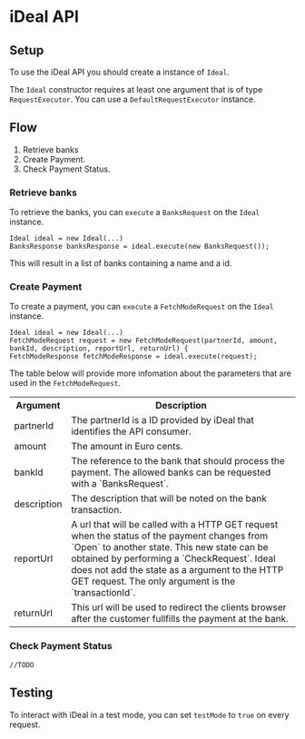# iDeal API

## Setup
To use the iDeal API you should create a instance of `Ideal`.

The `Ideal` constructor requires at least one argument that is of type `RequestExecutor`. You can use a `DefaultRequestExecutor` instance.


## Flow

1. Retrieve banks
2. Create Payment.
3. Check Payment Status.


### Retrieve banks
To retrieve the banks, you can `execute` a `BanksRequest` on the `Ideal` instance.

```
Ideal ideal = new Ideal(...)
BanksResponse banksResponse = ideal.execute(new BanksRequest());
```

This will result in a list of banks containing a name and a id.

### Create Payment

To create a payment, you can `execute` a `FetchModeRequest` on the `Ideal` instance.


```
Ideal ideal = new Ideal(...)
FetchModeRequest request = new FetchModeRequest(partnerId, amount, bankId, description, reportUrl, returnUrl) {
FetchModeResponse fetchModeResponse = ideal.execute(request);
```
The table below will provide more infomation about the parameters that are used in the `FetchModeRequest`.

<table>
  <tr>
    <th>Argument</th>
    <th>Description</th>
  </tr>
  <tr>
    <td>partnerId</td>
    <td>The partnerId is a ID provided by iDeal that identifies the API consumer.</td>
  </tr>
  <tr>
    <td>amount</td>
    <td>The amount in Euro cents.</td>
  </tr>
  <tr>
    <td>bankId</td>
    <td>The reference to the bank that should process the payment. The allowed banks can be requested with a `BanksRequest`.</td>
  </tr>
  <tr>
    <td>description</td>
    <td>The description that will be noted on the bank transaction.</td>
  </tr>
  <tr>
    <td>reportUrl</td>
    <td>A url that will be called with a HTTP GET request when the status of the payment changes from `Open` to another state. This new state can be obtained by performing a `CheckRequest`. Ideal does not add the state as a argument to the HTTP GET request. The only argument is the `transactionId`.</td>
  </tr>
  <tr>
    <td>returnUrl</td>
    <td>This url will be used to redirect the clients browser after the customer fullfills the payment at the bank.</td>
  </tr>
</table>



### Check Payment Status

`//TODO`

## Testing
To interact with iDeal in a test mode, you can set `testMode` to `true` on every request.
